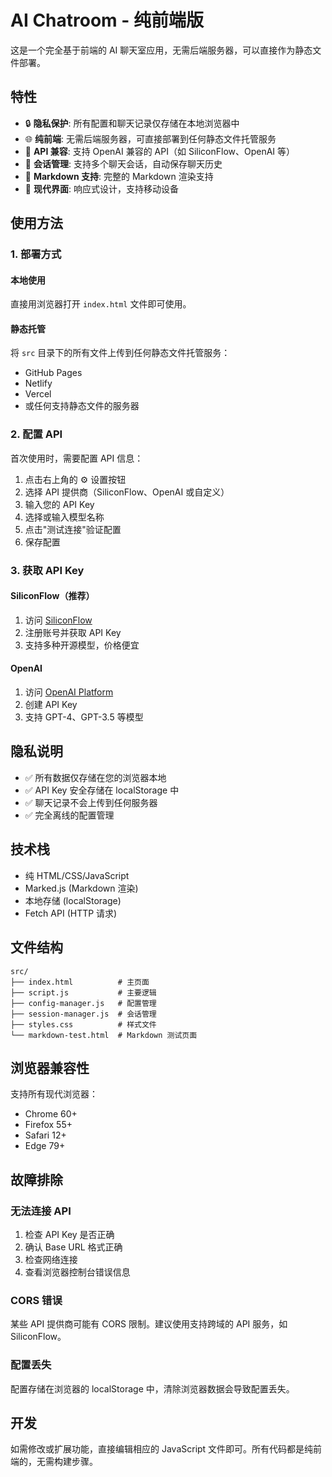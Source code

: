 # AI Chatroom - 纯前端版

这是一个完全基于前端的 AI 聊天室应用，无需后端服务器，可以直接作为静态文件部署。

## 特性

- 🔒 **隐私保护**: 所有配置和聊天记录仅存储在本地浏览器中
- 🌐 **纯前端**: 无需后端服务器，可直接部署到任何静态文件托管服务
- 🔑 **API 兼容**: 支持 OpenAI 兼容的 API（如 SiliconFlow、OpenAI 等）
- 💬 **会话管理**: 支持多个聊天会话，自动保存聊天历史
- 📝 **Markdown 支持**: 完整的 Markdown 渲染支持
- 🎨 **现代界面**: 响应式设计，支持移动设备

## 使用方法

### 1. 部署方式

#### 本地使用
直接用浏览器打开 `index.html` 文件即可使用。

#### 静态托管
将 `src` 目录下的所有文件上传到任何静态文件托管服务：
- GitHub Pages
- Netlify
- Vercel
- 或任何支持静态文件的服务器

### 2. 配置 API

首次使用时，需要配置 API 信息：

1. 点击右上角的 ⚙️ 设置按钮
2. 选择 API 提供商（SiliconFlow、OpenAI 或自定义）
3. 输入您的 API Key
4. 选择或输入模型名称
5. 点击"测试连接"验证配置
6. 保存配置

### 3. 获取 API Key

#### SiliconFlow（推荐）
1. 访问 [SiliconFlow](https://siliconflow.cn/)
2. 注册账号并获取 API Key
3. 支持多种开源模型，价格便宜

#### OpenAI
1. 访问 [OpenAI Platform](https://platform.openai.com/)
2. 创建 API Key
3. 支持 GPT-4、GPT-3.5 等模型

## 隐私说明

- ✅ 所有数据仅存储在您的浏览器本地
- ✅ API Key 安全存储在 localStorage 中
- ✅ 聊天记录不会上传到任何服务器
- ✅ 完全离线的配置管理

## 技术栈

- 纯 HTML/CSS/JavaScript
- Marked.js (Markdown 渲染)
- 本地存储 (localStorage)
- Fetch API (HTTP 请求)

## 文件结构

```
src/
├── index.html          # 主页面
├── script.js           # 主要逻辑
├── config-manager.js   # 配置管理
├── session-manager.js  # 会话管理
├── styles.css          # 样式文件
└── markdown-test.html  # Markdown 测试页面
```

## 浏览器兼容性

支持所有现代浏览器：
- Chrome 60+
- Firefox 55+
- Safari 12+
- Edge 79+

## 故障排除

### 无法连接 API
1. 检查 API Key 是否正确
2. 确认 Base URL 格式正确
3. 检查网络连接
4. 查看浏览器控制台错误信息

### CORS 错误
某些 API 提供商可能有 CORS 限制。建议使用支持跨域的 API 服务，如 SiliconFlow。

### 配置丢失
配置存储在浏览器的 localStorage 中，清除浏览器数据会导致配置丢失。

## 开发

如需修改或扩展功能，直接编辑相应的 JavaScript 文件即可。所有代码都是纯前端的，无需构建步骤。
